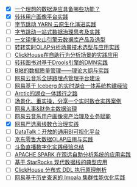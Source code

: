 - [x] [一个理想的数据湖应具备哪些功能？](https://smartsi.blog.csdn.net/article/details/132332451)
- [x] [转转用户画像平台实践](https://smartsi.blog.csdn.net/article/details/128339475)
- [ ] [字节跳动 YARN 云原生化演进实践](https://mp.weixin.qq.com/s/TFW6gumUXsL5BkgP5PIjGg)
- [ ] [字节跳动一站式数据治理思考及实践](https://mp.weixin.qq.com/s/HNb497p9KOnF3d49-F0A2g)
- [ ] [一文读懂火山引擎云数据库产品及选型](https://mp.weixin.qq.com/s/bwo9W4czm1_VHkL2K9nu5Q)
- [ ] [转转实时OLAP分析场景技术选型与应用实践](https://mp.weixin.qq.com/s/Rr_mOssKpdiht7SyVwGIQg)
- [ ] [ClickHouse在自助行为分析场景的实践应用](https://mp.weixin.qq.com/s/TQQqgF15Dct9w_86Rsbijg)
- [ ] [转转图书对基于Drools引擎的DMN实践](https://mp.weixin.qq.com/s/diFz2OkJHxvsANxl_N5leA)
- [ ] [B站的数据质量管理——理论大纲与实践](https://mp.weixin.qq.com/s/l9RV5MfnoaSMLaki0YEC9g)
- [ ] [网易云音乐全链路埋点管理平台建设](https://mp.weixin.qq.com/s/3O22GPGq6zoqEWJ8pLJlFQ)
- [ ] [网易基于 Iceberg 的实时湖仓一体系统构建经验](https://mp.weixin.qq.com/s/o_vDV0bsz1yircknJj_oqA)
- [ ] [Arctic的湖仓一体践行之路](https://mp.weixin.qq.com/s/23UTHsU5pmZpmCXe1oV_7Q)
- [ ] [场景化、重实操，分享一个实时数仓实践案例](https://mp.weixin.qq.com/s/21bokqPVj0twDGDMO12AiQ)
- [ ] [网易人事&财务主数据治理](https://mp.weixin.qq.com/s/w2ZxnwfB4nyMESXSvysfsw)
- [ ] [网易云音乐用户画像资产治理及业务赋能](https://mp.weixin.qq.com/s/5BWCGPmrRhNDeOwL44rbiQ)
- [x] [网易严选离线数仓治理实践](https://smartsi.blog.csdn.net/article/details/128927490)
- [ ] [DataTalk：开放的通用BI可视化平台](https://mp.weixin.qq.com/s/aC0LsddNfWLuSYZErvothg)
- [ ] [​京东零售大数据OLAP应用与实践](https://mp.weixin.qq.com/s/9RKTliadP04YYzLmQbEKjg)
- [ ] [斗鱼直播数字化实践经验总结](https://mp.weixin.qq.com/s/bj3TMI2DhkWqoNKbZMTrHw)
- [ ] [APACHE SPARK 在观远自助分析系统的应用实践](https://mp.weixin.qq.com/s/BXDUNTaISYUEkhRuK8jHHA)
- [ ] [基于 StarRocks 现代数据栈的典型应用](https://mp.weixin.qq.com/s/-AdnrTTMxdGAQqz-_W1oTQ)
- [ ] [ClickHouse 分布式 DDL 执行原理剖析](https://mp.weixin.qq.com/s/pLpXI53zcnRNRi531PVIgA)
- [ ] [网易基于历史查询的 Impala 集群性能优化实践](https://mp.weixin.qq.com/s/xba4hHxiYhksbJkSu5oeQQ)
